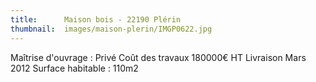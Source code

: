 ```yaml
---
title:      Maison bois - 22190 Plérin
thumbnail:  images/maison-plerin/IMGP0622.jpg
---
```

Maîtrise d'ouvrage : Privé
Coût des travaux 180000€ HT
Livraison Mars 2012
Surface habitable : 110m2
